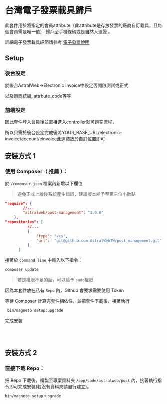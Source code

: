 # 台灣電子發票載具歸戶 

此套件用於將指定的會員attribute（此attribute是存放發票的廠商自訂載具，且每個會員需是唯一值）
歸戶至手機條碼或是自然人憑證 。

詳細電子發票載具細節請參考
[電子發票說明] 

[電子發票說明]:
    https://github.com/AstralWebTW/ElectronicInvoice/blob/master/%E9%9B%BB%E5%AD%90%E7%99%BC%E7%A5%A8%E8%AA%AA%E6%98%8E.pdf

## Setup

### 後台設定

於後台AstralWeb->Electronic Invoice中設定否開啟測試或正式

以及廠商統編, attrbute_code等等


### 前端設定
因此套件登入會員後並直接進入controller就可跑完流程，

所以只需於後台設定完成後將YOUR_BASE_URL/electronic-invoice/account/einvoice此連結放於自訂位置即可


## 安裝方式 1
### 使用 Composer（ 推薦 ）：
於 ```/composer.json``` 檔案內新增以下欄位
> 避免正式上線後系統產生錯誤，建議版本給予至第三位小數點

```json
"require": {
        //...
        "astralweb/post-management": "1.0.0"
    },
"repositories": [
          //...
          {
              "type": "vcs",
              "url":  "git@github.com:AstralWebTW/post-management.git"
          }
      ]
```

接著於 ```Command line``` 中輸入以下指令：

```sh
composer update
```
>若是權限不足的話，可以給予 ```sudo```權限

因為本套件放在私有 ```Repo``` 內，Github 會要求需要使用 Token

等待 Composer 計算完套件相依性，並把套件下載後，接著執行

```sh
 bin/magneto setup:upgrade
```
完成安裝

<br><br>

## 安裝方式 2
### 直接下載 Repo：

把 Repo 下載後，複製至專案資料夾 ```/app/code/astralweb/post```  內，接著執行指令即可完成安裝(若沒有資料夾請自行建立)。

```sh
bin/magneto setup:upgrade
```
<br><br>
